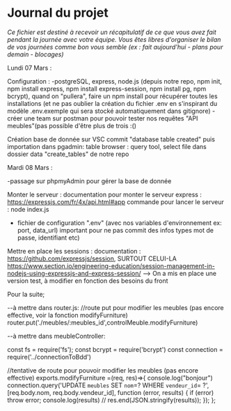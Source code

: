 # Journal du projet

*Ce fichier est destiné à recevoir un récapitulatif de ce que vous avez fait pendant la journée avec votre équipe. Vous êtes libres d'organiser le bilan de vos journées comme bon vous semble (ex : fait aujourd'hui - plans pour demain - blocages)*

Lundi 07 Mars :

Configuration :
-postgreSQL, express, node.js 
(depuis notre repo, npm init, npm install express, npm install express-session, npm install pg, npm bcrypt), quand on "pullera", faire un npm install pour récupérer toutes les installations (et ne pas oublier la création du fichier .env en s'inspirant du modèle .env.exemple qui sera stocké automatiquement dans gitignore)
-créer une team sur postman pour pouvoir tester nos requêtes "API meubles"(pas possible d'être plus de trois :() 

Création base de donnée sur VSC commit "database table created" puis importation dans pgadmin:
table browser : query tool, select file dans dossier data "create_tables" de notre repo

Mardi 08 Mars : 

-passage sur phpmyAdmin pour gérer la base de donnée 

Monter le serveur :
documentation pour monter le serveur express : 
https://expressjs.com/fr/4x/api.html#app
commande pour lancer le serveur : node index.js 
+ fichier de configuration ".env" (avec nos variables d'environnement ex: port, data_url) important pour ne pas commit des infos types mot de passe, identifiant etc) 

Mettre en place les sessions : 
documentation : https://github.com/expressjs/session, 
SURTOUT CELUI-LA https://www.section.io/engineering-education/session-management-in-nodejs-using-expressjs-and-express-session/
--> On a mis en place une version test, à modifier en fonction des besoins du front 


Pour la suite; 

--à mettre dans router.js:
//route put pour modifier les meubles (pas encore effective, voir la fonction modifyFurniture)
 router.put('./meubles/:meubles_id',controlMeuble.modifyFurniture)

--à mettre dans meubleController:

const fs = require('fs');
const bcrypt = require('bcrypt')
const connection = require('../connectionToBdd')

//tentative de route pour pouvoir modifier les meubles (pas encore effective)
 exports.modifyFurniture =(req, res)=>{
     console.log("bonjour")
    connection.query('UPDATE `meubles` SET `nom`=? WHERE `vendeur_id`= ?', [req.body.nom, req.body.vendeur_id], function (error, results) {
        if (error) throw error;
        console.log(results)
     //    res.end(JSON.stringify(results));
      });
  };
  



